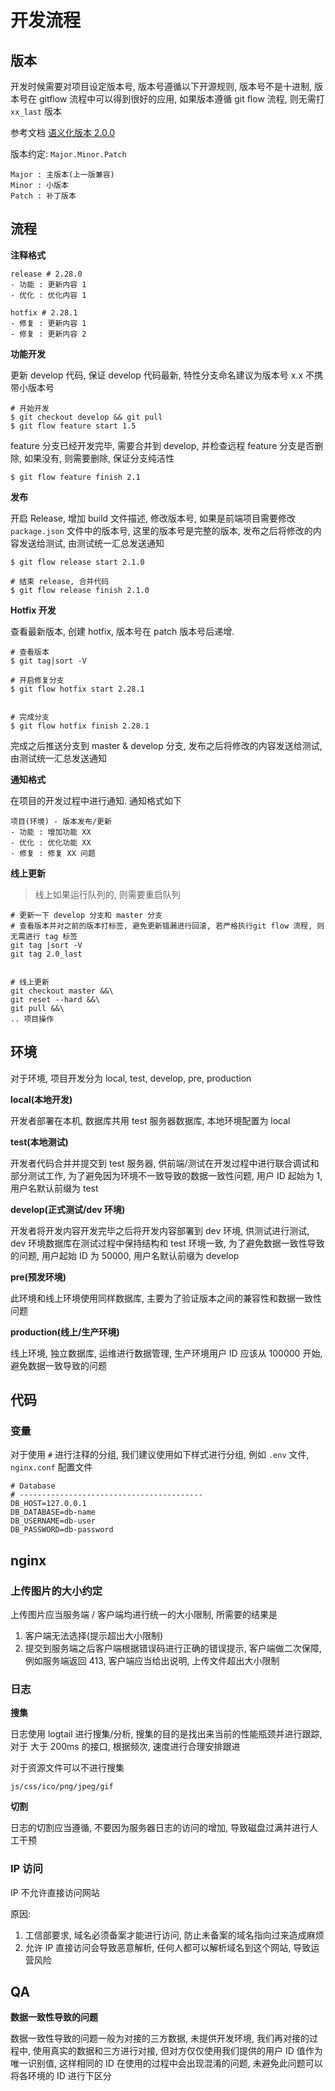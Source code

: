 # 开发流程

## 版本

开发时候需要对项目设定版本号, 版本号遵循以下开源规则, 版本号不是十进制, 版本号在 gitflow 流程中可以得到很好的应用, 如果版本遵循 git flow 流程, 则无需打 `xx_last` 版本

参考文档 [语义化版本 2.0.0](https://semver.org/lang/zh-CN/)

版本约定: `Major.Minor.Patch`

```
Major : 主版本(上一版兼容)
Minor : 小版本
Patch : 补丁版本
```

## 流程

**注释格式**

```
release # 2.28.0
- 功能 : 更新内容 1
- 优化 : 优化内容 1

hotfix # 2.28.1
- 修复 : 更新内容 1
- 修复 : 更新内容 2
```

**功能开发**

更新 develop 代码, 保证 develop 代码最新, 特性分支命名建议为版本号 x.x 不携带小版本号

```
# 开始开发
$ git checkout develop && git pull
$ git flow feature start 1.5
```

feature 分支已经开发完毕, 需要合并到 develop, 并检查远程 feature 分支是否删除, 如果没有, 则需要删除, 保证分支纯洁性

```
$ git flow feature finish 2.1
```

**发布**

开启 Release, 增加 build 文件描述, 修改版本号, 如果是前端项目需要修改 `package.json` 文件中的版本号, 这里的版本号是完整的版本, 发布之后将修改的内容发送给测试, 由测试统一汇总发送通知

```
$ git flow release start 2.1.0

# 结束 release, 合并代码
$ git flow release finish 2.1.0
```

**Hotfix 开发**

查看最新版本, 创建 hotfix, 版本号在 patch 版本号后递增.

```
# 查看版本
$ git tag|sort -V

# 开启修复分支
$ git flow hotfix start 2.28.1


# 完成分支
$ git flow hotfix finish 2.28.1
```

完成之后推送分支到 master & develop 分支, 发布之后将修改的内容发送给测试, 由测试统一汇总发送通知

**通知格式**

在项目的开发过程中进行通知. 通知格式如下

```
项目(环境) - 版本发布/更新
- 功能 : 增加功能 XX
- 优化 : 优化功能 XX
- 修复 : 修复 XX 问题
```

**线上更新**

> 线上如果运行队列的, 则需要重启队列

```
# 更新一下 develop 分支和 master 分支
# 查看版本并对之前的版本打标签, 避免更新错漏进行回滚, 若严格执行git flow 流程, 则无需进行 tag 标签
git tag |sort -V
git tag 2.0_last


# 线上更新
git checkout master &&\
git reset --hard &&\
git pull &&\
.. 项目操作
```

## 环境

对于环境, 项目开发分为 local, test, develop, pre, production

**local(本地开发)**

开发者部署在本机, 数据库共用 test 服务器数据库, 本地环境配置为 local

**test(本地测试)**

开发者代码合并并提交到 test 服务器, 供前端/测试在开发过程中进行联合调试和部分测试工作, 为了避免因为环境不一致导致的数据一致性问题, 用户 ID 起始为 1, 用户名默认前缀为 test

**develop(正式测试/dev 环境)**

开发者将开发内容开发完毕之后将开发内容部署到 dev 环境, 供测试进行测试, dev 环境数据库在测试过程中保持结构和 test 环境一致, 为了避免数据一致性导致的问题, 用户起始 ID 为 50000, 用户名默认前缀为 develop

**pre(预发环境)**

此环境和线上环境使用同样数据库, 主要为了验证版本之间的兼容性和数据一致性问题

**production(线上/生产环境)**

线上环境, 独立数据库, 运维进行数据管理, 生产环境用户 ID 应该从 100000 开始, 避免数据一致导致的问题

## 代码

### 变量

对于使用 `#` 进行注释的分组, 我们建议使用如下样式进行分组, 例如 `.env` 文件, `nginx.conf` 配置文件

```env
# Database
# -----------------------------------------
DB_HOST=127.0.0.1
DB_DATABASE=db-name
DB_USERNAME=db-user
DB_PASSWORD=db-password
```

## nginx

### 上传图片的大小约定

上传图片应当服务端 / 客户端均进行统一的大小限制, 所需要的结果是

1. 客户端无法选择(提示超出大小限制)
2. 提交到服务端之后客户端根据错误码进行正确的错误提示, 客户端做二次保障, 例如服务端返回 413, 客户端应当给出说明, 上传文件超出大小限制

### 日志

**搜集**

日志使用 logtail 进行搜集/分析, 搜集的目的是找出来当前的性能瓶颈并进行跟踪, 对于 大于 200ms 的接口, 根据频次, 速度进行合理安排跟进

对于资源文件可以不进行搜集

```
js/css/ico/png/jpeg/gif
```

**切割**

日志的切割应当遵循, 不要因为服务器日志的访问的增加, 导致磁盘过满并进行人工干预

### IP 访问

IP 不允许直接访问网站

原因:

1. 工信部要求, 域名必须备案才能进行访问, 防止未备案的域名指向过来造成麻烦
2. 允许 IP 直接访问会导致恶意解析, 任何人都可以解析域名到这个网站, 导致运营风险

## QA

**数据一致性导致的问题**

数据一致性导致的问题一般为对接的三方数据, 未提供开发环境, 我们再对接的过程中, 使用真实的数据和三方进行对接, 但对方仅仅使用我们提供的用户 ID 值作为唯一识别值, 这样相同的 ID 在使用的过程中会出现混淆的问题, 未避免此问题可以将各环境的 ID 进行下区分
